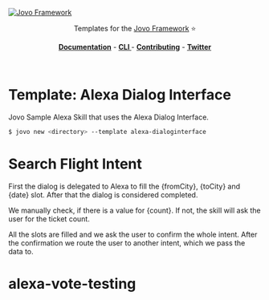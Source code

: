 [![Jovo Framework](https://www.jovo.tech/img/github-logo.png)](https://www.jovo.tech)

<p align="center">Templates for the <a href="https://github.com/jovotech/jovo-framework-nodejs">Jovo Framework</a> ⭐️</p>

<p align="center">
<a href="https://www.jovo.tech/framework/docs/"><strong>Documentation</strong></a> -
<a href="https://github.com/jovotech/jovo-cli"><strong>CLI </strong></a> - <a href="https://github.com/jovotech/jovo-framework-nodejs/blob/master/CONTRIBUTING.md"><strong>Contributing</strong></a> - <a href="https://twitter.com/jovotech"><strong>Twitter</strong></a></p>
<br/>

# Template: Alexa Dialog Interface

Jovo Sample Alexa Skill that uses the Alexa Dialog Interface.

```sh
$ jovo new <directory> --template alexa-dialoginterface
```

# Search Flight Intent

First the dialog is delegated to Alexa to fill the {fromCity}, {toCity} and {date} slot.
After that the dialog is considered completed.

We manually check, if there is a value for {count}. If not, the skill will ask the user for the ticket count.

All the slots are filled and we ask the user to confirm the whole intent.
After the confirmation we route the user to another intent, which we pass the data to.
# alexa-vote-testing
